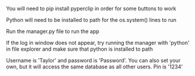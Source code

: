 You will need to pip install pyperclip in order for some buttons to work

Python will need to be installed to path for the os.system() lines to run

Run the manager.py file to run the app

If the log in window does not appear, try running the manager with 'python' in file explorer and make sure that python is installed to path

Username is 'Taylor' and password is 'Password'. You can also set your own, but it will access the same database as all other users. Pin is '1234'
